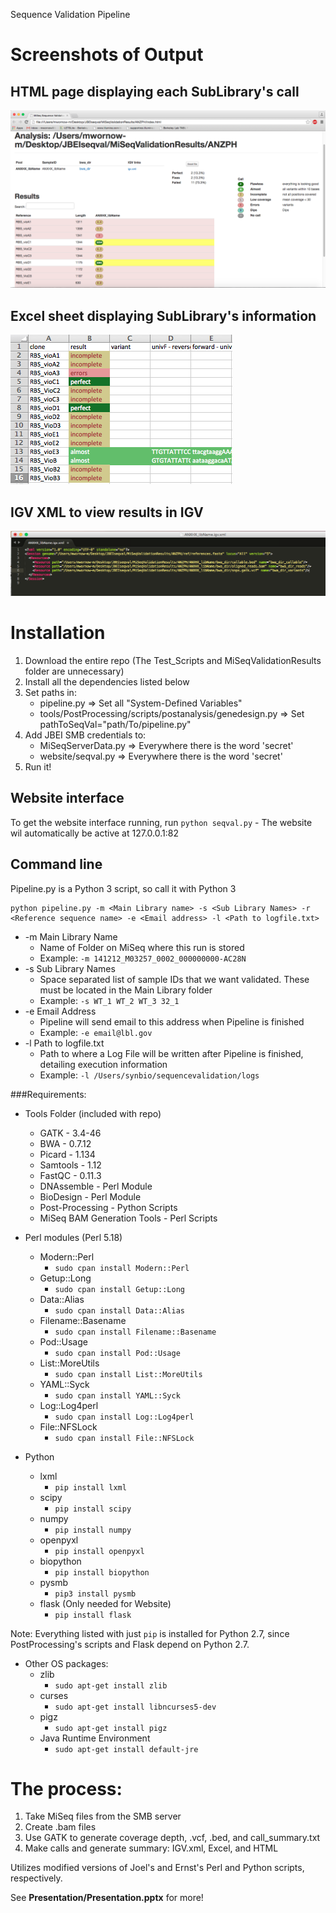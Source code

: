 Sequence Validation Pipeline

# Screenshots of Output

## HTML page displaying each SubLibrary's call
![this is required](images/html.png)
## Excel sheet displaying SubLibrary's information
![this is required](images/excel.png)
## IGV XML to view results in IGV
![this is required](images/igvxml.png)


# Installation

1. Download the entire repo (The Test_Scripts and MiSeqValidationResults folder are unnecessary)
2. Install all the dependencies listed below
3. Set paths in:
    * pipeline.py => Set all "System-Defined Variables"
    * tools/PostProcessing/scripts/postanalysis/genedesign.py => Set pathToSeqVal="path/To/pipeline.py"
4. Add JBEI SMB credentials to:
    * MiSeqServerData.py => Everywhere there is the word 'secret'
    * website/seqval.py => Everywhere there is the word 'secret'
4. Run it!

## Website interface
To get the website interface running, run `python seqval.py` - The website wil automatically be active at 127.0.0.1:82


## Command line
Pipeline.py is a Python 3 script, so call it with Python 3


```
python pipeline.py -m <Main Library name> -s <Sub Library Names> -r <Reference sequence name> -e <Email address> -l <Path to logfile.txt>
```

* -m Main Library Name
	* Name of Folder on MiSeq where this run is stored
	* Example: `-m 141212_M03257_0002_000000000-AC28N`
* -s Sub Library Names
	* Space separated list of sample IDs that we want validated. These must be located in the Main Library folder
	* Example: `-s WT_1 WT_2 WT_3 32_1`
* -e Email Address
	* Pipeline will send email to this address when Pipeline is finished
	* Example: `-e email@lbl.gov`
* -l Path to logfile.txt
	* Path to where a Log File will be written after Pipeline is finished, detailing execution information
	* Example: `-l /Users/synbio/sequencevalidation/logs`

###Requirements:
* Tools Folder (included with repo)
    * GATK - 3.4-46
    * BWA - 0.7.12
    * Picard - 1.134
    * Samtools - 1.12
    * FastQC - 0.11.3
    * DNAssemble - Perl Module
    * BioDesign - Perl Module
    * Post-Processing - Python Scripts
    * MiSeq BAM Generation Tools - Perl Scripts
* Perl modules (Perl 5.18)
    * Modern::Perl
    	* `sudo cpan install Modern::Perl`
    * Getup::Long
    	* `sudo cpan install Getup::Long`
    * Data::Alias
    	* `sudo cpan install Data::Alias`
    * Filename::Basename
    	* `sudo cpan install Filename::Basename`
    * Pod::Usage
    	* `sudo cpan install Pod::Usage`
	* List::MoreUtils
    	* `sudo cpan install List::MoreUtils`
    * YAML::Syck
    	* `sudo cpan install YAML::Syck`
    * Log::Log4perl
    	* `sudo cpan install Log::Log4perl`
    * File::NFSLock
    	* `sudo cpan install File::NFSLock`

* Python
    * lxml
    	* `pip install lxml`
    * scipy
    	* `pip install scipy`
    * numpy
    	* `pip install numpy`
    * openpyxl
    	* `pip install openpyxl`
    * biopython
    	* `pip install biopython`
    * pysmb
    	* `pip3 install pysmb`
    * flask (Only needed for Website)
    	* `pip install flask`

Note: Everything listed with just `pip` is installed for Python 2.7, since PostProcessing's scripts and Flask depend on Python 2.7.

* Other OS packages:
	* zlib
		* `sudo apt-get install zlib`
	* curses
		* `sudo apt-get install libncurses5-dev`
	* pigz
		* `sudo apt-get install pigz`
	* Java Runtime Environment
		* `sudo apt-get install default-jre`



# The process:

1. Take MiSeq files from the SMB server
2. Create .bam files
3. Use GATK to generate coverage depth, .vcf, .bed, and call_summary.txt
4. Make calls and generate summary: IGV.xml, Excel, and HTML 

Utilizes modified versions of Joel's and Ernst's Perl and Python scripts, respectively.

See **Presentation/Presentation.pptx** for more!
